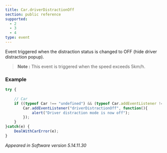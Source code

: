 ```yaml
---
title: Car.driverDistractionOff
section: public reference
supported:
  - 2
  - 3
  - 4
type: event
---
```

Event triggered when the distraction status is changed to OFF (hide driver distraction popup).

>**Note :** This event is triggered when the speed exceeds 5km/h.

### Example

```javascript
try {
	
	// Car
	if ((typeof Car !== "undefined") && (typeof Car.addEventListener !== "undefined")) {
		Car.addEventListener("driverDistractionOff", function(){
			alert("Driver distraction mode is now off");
		});
	}
}catch(e) {
	DealWithCarError(e);
}
```

*Appeared in Software version 5.14.11.30*